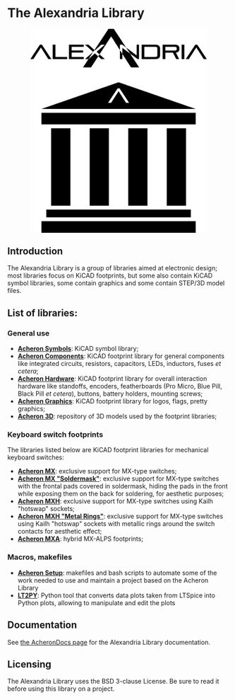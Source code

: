 ﻿# The Alexandria Library 

<p align="center">
  <img align="middle" src="https://raw.githubusercontent.com/Gondolindrim/file_hosting/main/alexandria/alexandria_logo.png"  width="400"> 
</p>

## Introduction

The Alexandria Library is a group of libraries aimed at electronic design; most libraries focus on KiCAD footprints, but some also contain KiCAD symbol libraries, some contain graphics and some contain STEP/3D model files.

## List of libraries:

### General use

- [**Acheron Symbols**](https://github.com/AcheronProject/acheron_Symbols): KiCAD symbol library;
- [**Acheron Components**](https://github.com/AcheronProject/acheron_Symbols): KiCAD footprint library for general components like integrated circuits, resistors, capacitors, LEDs, inductors, fuses *et cetera*;
- [**Acheron Hardware**](https://github.com/AcheronProject/acheron_Hardware.pretty): KiCAD footprint library for overall interaction hardware like standoffs, encoders, featherboards (Pro Micro, Blue Pill, Black Pill *et cetera*), buttons, battery holders, mounting screws;
- [**Acheron Graphics**](https://github.com/AcheronProject/acheron_Graphics.pretty): KiCAD footprint library for logos, flags, pretty graphics;
- [**Acheron 3D**](https://github.com/AcheronProject/acheron_3D): repository of 3D models used by the footprint libraries;

### Keyboard switch footprints

The libraries listed below are KiCAD footprint libraries for mechanical keyboard switches:

- [**Acheron MX**](https://github.com/AcheronProject/acheron_MX.pretty): exclusive support for MX-type switches;
- [**Acheron MX "Soldermask"**](https://github.com/AcheronProject/acheron_MX_soldermask.pretty): exclusive support for MX-type switches with the frontal pads covered in soldermask, hiding the pads in the front while exposing them on the back for soldering, for aesthetic purposes;
- [**Acheron MXH**](https://github.com/AcheronProject/acheron_MXH.pretty): exclusive support for MX-type switches using Kailh "hotswap" sockets;
- [**Acheron MXH "Metal Rings"**](https://github.com/AcheronProject/acheron_MXH_metalrings.pretty): exclusive support for MX-type switches using Kailh "hotswap" sockets with metallic rings around the switch contacts for aesthetic effect;
- [**Acheron MXA**](https://github.com/AcheronProject/acheron_MXA.pretty): hybrid MX-ALPS footprints;

### Macros, makefiles
- [**Acheron Setup**](https://github.com/AcheronProject/AcheronSetup): makefiles and bash scripts to automate some of the work needed to use and maintain a project based on the Acheron Library
- [**LT2PY**](https://github.com/Gondolindrim/lt2py): Python tool that converts data plots taken from LTSpice into Python plots, allowing to manipulate and edit the plots

## Documentation

See [the AcheronDocs page](http://acheronproject.com/alexandria/introduction.html) for the Alexandria Library documentation.

## Licensing

The Alexandria Library uses the BSD 3-clause License. Be sure to read it before using this library on a project.
